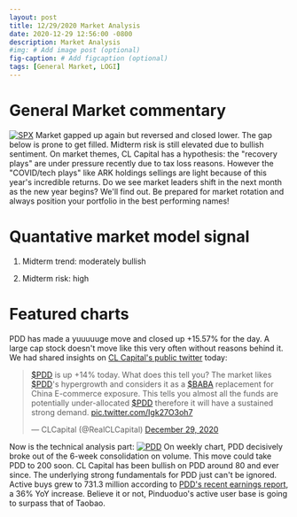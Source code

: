 ```yaml
---
layout: post
title: 12/29/2020 Market Analysis
date: 2020-12-29 12:56:00 -0800
description: Market Analysis
#img: # Add image post (optional)
fig-caption: # Add figcaption (optional)
tags: [General Market, LOGI]
---
```

# General Market commentary
[![SPX]({{site.baseurl}}/assets/img/2020-12-29/SPX-d.jpg)]({{site.baseurl}}/assets/img/2020-12-29/SPX-d.jpg)
Market gapped up again but reversed and closed lower. The gap below is prone to get filled. Midterm risk is still elevated due to bullish sentiment.
On market themes, CL Capital has a hypothesis: the "recovery plays" are under pressure recently due to tax loss reasons.
However the "COVID/tech plays" like ARK holdings sellings are light because of this year's incredible returns.
Do we see market leaders shift in the next month as the new year begins? We'll find out.
Be prepared for market rotation and always position your portfolio in the best performing names!

# Quantative market model signal

1. Midterm trend: moderately bullish

2. Midterm risk: high

# Featured charts
PDD has made a yuuuuuge move and closed up +15.57% for the day. A large cap stock doesn't move like this very often without reasons behind it.
We had shared insights on
[CL Capital's public twitter](https://twitter.com/RealCLCapital/status/1343988927179309056) today:
<blockquote class="twitter-tweet"><p lang="en" dir="ltr"><a href="https://twitter.com/search?q=%24PDD&amp;src=ctag&amp;ref_src=twsrc%5Etfw">$PDD</a> is up +14% today. What does this tell you? The market likes <a href="https://twitter.com/search?q=%24PDD&amp;src=ctag&amp;ref_src=twsrc%5Etfw">$PDD</a>&#39;s hypergrowth and considers it as a <a href="https://twitter.com/search?q=%24BABA&amp;src=ctag&amp;ref_src=twsrc%5Etfw">$BABA</a> replacement for China E-commerce exposure. This tells you almost all the funds are potentially under-allocated <a href="https://twitter.com/search?q=%24PDD&amp;src=ctag&amp;ref_src=twsrc%5Etfw">$PDD</a> therefore it will have a sustained strong demand. <a href="https://t.co/Igk27O3oh7">pic.twitter.com/Igk27O3oh7</a></p>&mdash; CLCapital (@RealCLCapital) <a href="https://twitter.com/RealCLCapital/status/1343988927179309056?ref_src=twsrc%5Etfw">December 29, 2020</a></blockquote> <script async src="https://platform.twitter.com/widgets.js" charset="utf-8"></script>

Now is the technical analysis part:
[![PDD]({{site.baseurl}}/assets/img/2020-12-29/PDD-d.jpg)]({{site.baseurl}}/assets/img/2020-12-29/PDD-d.jpg)
On weekly chart, PDD decisively broke out of the 6-week consolidation on volume. This move could take PDD to 200 soon. CL Capital has been bullish on PDD around 80 and ever since.
The underlying strong fundamentals for PDD just can't be ignored. Active buys grew to 731.3 million according to [PDD's recent earnings report](https://investor.pinduoduo.com/static-files/0d0c22e7-188a-4a4f-9692-a1c0c452c474), a 36% YoY increase.
Believe it or not, Pinduoduo's active user base is going to surpass that of Taobao.
